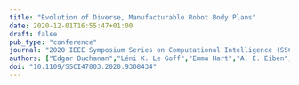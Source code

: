 ```yaml
---
title: "Evolution of Diverse, Manufacturable Robot Body Plans"
date: 2020-12-01T16:55:47+01:00
draft: false
pub_type: "conference"
journal: "2020 IEEE Symposium Series on Computational Intelligence (SSCI)"
authors: ["Edgar Buchanan","Léni K. Le Goff","Emma Hart","A. E. Eiben","Matteo De Carlo","Wei Li","Matthew F. Hale","Mike Angus","Robert Woolley","Alan F. Winfield","Jon Timmis","Andy M. Tyrrell"]
doi: "10.1109/SSCI47803.2020.9308434"
---
```

